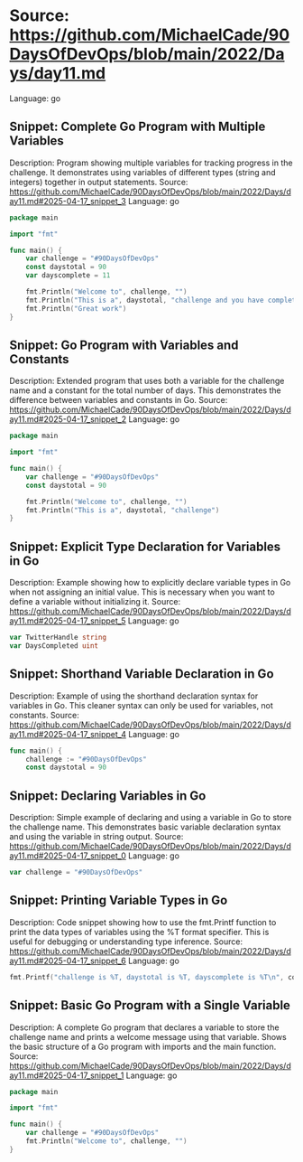 # Source: https://github.com/MichaelCade/90DaysOfDevOps/blob/main/2022/Days/day11.md
Language: go

## Snippet: Complete Go Program with Multiple Variables
Description: Program showing multiple variables for tracking progress in the challenge. It demonstrates using variables of different types (string and integers) together in output statements.
Source: https://github.com/MichaelCade/90DaysOfDevOps/blob/main/2022/Days/day11.md#2025-04-17_snippet_3
Language: go

```go
package main

import "fmt"

func main() {
    var challenge = "#90DaysOfDevOps"
    const daystotal = 90
    var dayscomplete = 11

    fmt.Println("Welcome to", challenge, "")
    fmt.Println("This is a", daystotal, "challenge and you have completed", dayscomplete, "days")
    fmt.Println("Great work")
}
```

## Snippet: Go Program with Variables and Constants
Description: Extended program that uses both a variable for the challenge name and a constant for the total number of days. This demonstrates the difference between variables and constants in Go.
Source: https://github.com/MichaelCade/90DaysOfDevOps/blob/main/2022/Days/day11.md#2025-04-17_snippet_2
Language: go

```go
package main

import "fmt"

func main() {
    var challenge = "#90DaysOfDevOps"
    const daystotal = 90

    fmt.Println("Welcome to", challenge, "")
    fmt.Println("This is a", daystotal, "challenge")
}
```

## Snippet: Explicit Type Declaration for Variables in Go
Description: Example showing how to explicitly declare variable types in Go when not assigning an initial value. This is necessary when you want to define a variable without initializing it.
Source: https://github.com/MichaelCade/90DaysOfDevOps/blob/main/2022/Days/day11.md#2025-04-17_snippet_5
Language: go

```go
var TwitterHandle string
var DaysCompleted uint
```

## Snippet: Shorthand Variable Declaration in Go
Description: Example of using the shorthand declaration syntax for variables in Go. This cleaner syntax can only be used for variables, not constants.
Source: https://github.com/MichaelCade/90DaysOfDevOps/blob/main/2022/Days/day11.md#2025-04-17_snippet_4
Language: go

```go
func main() {
    challenge := "#90DaysOfDevOps"
    const daystotal = 90
```

## Snippet: Declaring Variables in Go
Description: Simple example of declaring and using a variable in Go to store the challenge name. This demonstrates basic variable declaration syntax and using the variable in string output.
Source: https://github.com/MichaelCade/90DaysOfDevOps/blob/main/2022/Days/day11.md#2025-04-17_snippet_0
Language: go

```go
var challenge = "#90DaysOfDevOps"
```

## Snippet: Printing Variable Types in Go
Description: Code snippet showing how to use the fmt.Printf function to print the data types of variables using the %T format specifier. This is useful for debugging or understanding type inference.
Source: https://github.com/MichaelCade/90DaysOfDevOps/blob/main/2022/Days/day11.md#2025-04-17_snippet_6
Language: go

```go
fmt.Printf("challenge is %T, daystotal is %T, dayscomplete is %T\n", conference, daystotal, dayscomplete)
```

## Snippet: Basic Go Program with a Single Variable
Description: A complete Go program that declares a variable to store the challenge name and prints a welcome message using that variable. Shows the basic structure of a Go program with imports and the main function.
Source: https://github.com/MichaelCade/90DaysOfDevOps/blob/main/2022/Days/day11.md#2025-04-17_snippet_1
Language: go

```go
package main

import "fmt"

func main() {
    var challenge = "#90DaysOfDevOps"
    fmt.Println("Welcome to", challenge, "")
}
```
